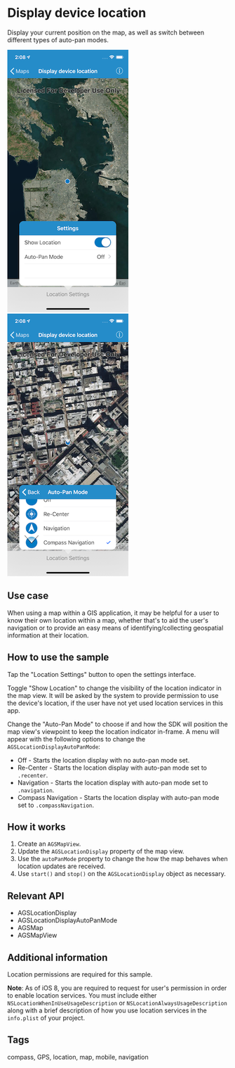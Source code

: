# Display device location

Display your current position on the map, as well as switch between different types of auto-pan modes.

![Image of display device location 1](display-device-location-1.png)
![Image of display device location 2](display-device-location-2.png)

## Use case

When using a map within a GIS application, it may be helpful for a user to know their own location within a map, whether that's to aid the user's navigation or to provide an easy means of identifying/collecting geospatial information at their location.

## How to use the sample

Tap the "Location Settings" button to open the settings interface.

Toggle "Show Location" to change the visibility of the location indicator in the map view. It will be asked by the system to provide permission to use the device's location, if the user have not yet used location services in this app.

Change the "Auto-Pan Mode" to choose if and how the SDK will position the map view's viewpoint to keep the location indicator in-frame. A menu will appear with the following options to change the `AGSLocationDisplayAutoPanMode`:

* Off - Starts the location display with no auto-pan mode set.
* Re-Center - Starts the location display with auto-pan mode set to `.recenter`.
* Navigation - Starts the location display with auto-pan mode set to `.navigation`.
* Compass Navigation - Starts the location display with auto-pan mode set to `.compassNavigation`.

## How it works

1. Create an `AGSMapView`.
2. Update the `AGSLocationDisplay` property of the map view.
3. Use the `autoPanMode` property to change the how the map behaves when location updates are received.
4. Use `start()` and `stop()` on the `AGSLocationDisplay` object as necessary.

## Relevant API

* AGSLocationDisplay
* AGSLocationDisplayAutoPanMode
* AGSMap
* AGSMapView

## Additional information

Location permissions are required for this sample.

**Note**: As of iOS 8, you are required to request for user's permission in order to enable location services. You must include either `NSLocationWhenInUseUsageDescription` or `NSLocationAlwaysUsageDescription` along with a brief description of how you use location services in the `info.plist` of your project.

## Tags

compass, GPS, location, map, mobile, navigation
